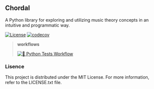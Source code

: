 ## Chordal

A Python library for exploring and utilizing music theory concepts in an intuitive and programmatic way.

[![License](https://img.shields.io/badge/license-MIT-green.svg?style=flat)](https://github.com/Oujox/Chordal/blob/main/LICENSE)
[![codecov](https://codecov.io/gh/Oujox/Chordal/graph/badge.svg?token=UP6ZQP7HMK)](https://codecov.io/gh/Oujox/Chordal)

> **workflows**
> 
> [![🐍 Python Tests Workflow](https://github.com/Oujox/Chordal/actions/workflows/test-python.yml/badge.svg)](https://github.com/Oujox/Chordal/actions/workflows/test-python.yml)

### Lisence

This project is distributed under the MIT License. For more information, refer to the LICENSE.txt file.
